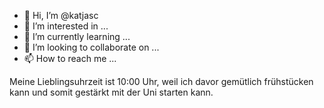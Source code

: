 - 👋 Hi, I’m @katjasc
- 👀 I’m interested in ...
- 🌱 I’m currently learning ...
- 💞️ I’m looking to collaborate on ...
- 📫 How to reach me ...

<!---
katjasc/katjasc is a ✨ special ✨ repository because its `README.md` (this file) appears on your GitHub profile.
You can click the Preview link to take a look at your changes.
--->

Meine Lieblingsuhrzeit ist 10:00 Uhr, weil ich davor gemütlich frühstücken kann und somit gestärkt mit der Uni starten kann. 
